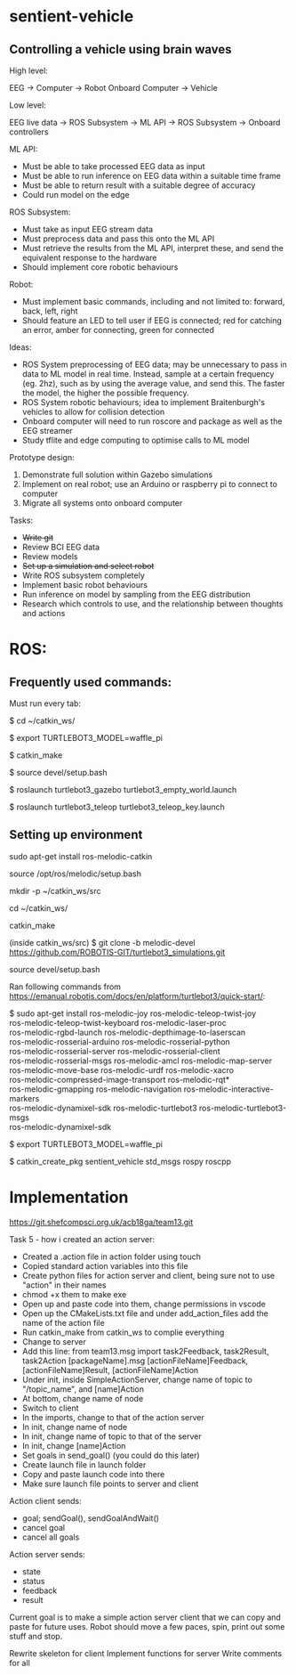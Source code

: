 # sentient-vehicle

## Controlling a vehicle using brain waves

High level:

EEG -> Computer -> Robot Onboard Computer -> Vehicle 

Low level:

EEG live data -> ROS Subsystem -> ML API -> ROS Subsystem -> Onboard controllers 

ML API:
- Must be able to take processed EEG data as input 
- Must be able to run inference on EEG data within a suitable time frame 
- Must be able to return result with a suitable degree of accuracy 
- Could run model on the edge

ROS Subsystem:
- Must take as input EEG stream data
- Must preprocess data and pass this onto the ML API 
- Must retrieve the results from the ML API, interpret these, and send the equivalent response to the hardware 
- Should implement core robotic behaviours 

Robot:
- Must implement basic commands, including and not limited to: forward, back, left, right 
- Should feature an LED to tell user if EEG is connected; red for catching an error, amber for connecting, green for connected

Ideas:
- ROS System preprocessing of EEG data; may be unnecessary to pass in data to ML model in real time. Instead, sample at a certain frequency (eg. 2hz), such as by using the average value, and send this. The faster the model, the higher the possible frequency.
- ROS System robotic behaviours; idea to implement Braitenburgh's vehicles to allow for collision detection 
- Onboard computer will need to run roscore and package as well as the EEG streamer 
- Study tflite and edge computing to optimise calls to ML model 

Prototype design:
1. Demonstrate full solution within Gazebo simulations
2. Implement on real robot; use an Arduino or raspberry pi to connect to computer 
3. Migrate all systems onto onboard computer 

Tasks:
- ~~Write git~~
- Review BCI EEG data
- Review models
- ~~Set up a simulation and select robot~~
- Write ROS subsystem completely
- Implement basic robot behaviours 
- Run inference on model by sampling from the EEG distribution
- Research which controls to use, and the relationship between thoughts and actions

# ROS:

## Frequently used commands:

Must run every tab:

$ cd ~/catkin_ws/

$ export TURTLEBOT3_MODEL=waffle_pi

$ catkin_make

$ source devel/setup.bash

$ roslaunch turtlebot3_gazebo turtlebot3_empty_world.launch

$ roslaunch turtlebot3_teleop turtlebot3_teleop_key.launch

## Setting up environment

sudo apt-get install ros-melodic-catkin

source /opt/ros/melodic/setup.bash

mkdir -p ~/catkin_ws/src

cd ~/catkin_ws/

catkin_make

(inside catkin_ws/src) $ git clone -b melodic-devel https://github.com/ROBOTIS-GIT/turtlebot3_simulations.git

source devel/setup.bash

Ran following commands from https://emanual.robotis.com/docs/en/platform/turtlebot3/quick-start/:

$ sudo apt-get install ros-melodic-joy ros-melodic-teleop-twist-joy \
  ros-melodic-teleop-twist-keyboard ros-melodic-laser-proc \
  ros-melodic-rgbd-launch ros-melodic-depthimage-to-laserscan \
  ros-melodic-rosserial-arduino ros-melodic-rosserial-python \
  ros-melodic-rosserial-server ros-melodic-rosserial-client \
  ros-melodic-rosserial-msgs ros-melodic-amcl ros-melodic-map-server \
  ros-melodic-move-base ros-melodic-urdf ros-melodic-xacro \
  ros-melodic-compressed-image-transport ros-melodic-rqt* \
  ros-melodic-gmapping ros-melodic-navigation ros-melodic-interactive-markers \
  ros-melodic-dynamixel-sdk ros-melodic-turtlebot3 ros-melodic-turtlebot3-msgs \
  ros-melodic-dynamixel-sdk

$ export TURTLEBOT3_MODEL=waffle_pi

$ catkin_create_pkg sentient_vehicle std_msgs rospy roscpp

# Implementation

https://git.shefcompsci.org.uk/acb18ga/team13.git



Task 5 - how i created an action server:
- Created a .action file in action folder using touch
- Copied standard action variables into this file
- Create python files for action server and client, being sure not to use "action" in their names
- chmod +x them to make exe
- Open up and paste code into them, change permissions in vscode
- Open up the CMakeLists.txt file and under add_action_files add the name of the action file
- Run catkin_make from catkin_ws to complie everything
- Change to server
- Add this line:
	from team13.msg import task2Feedback, task2Result, task2Action
	     [packageName].msg  [actionFileName]Feedback, [actionFileName]Result, [actionFileName]Action
- Under init, inside SimpleActionServer, change name of topic to "/topic_name", and [name]Action
- At bottom, change name of node 
- Switch to client
- In the imports, change to that of the action server
- In init, change name of node
- In init, change name of topic to that of the server 
- In init, change [name]Action
- Set goals in send_goal() (you could do this later)
- Create launch file in launch folder
- Copy and paste launch code into there
- Make sure launch file points to server and client



Action client sends:
- goal; sendGoal(), sendGoalAndWait()
- cancel goal
- cancel all goals

Action server sends:
- state
- status
- feedback 
- result


Current goal is to make a simple action server client that we can copy and paste for future uses. Robot should move a few paces, spin, print out some stuff and stop.

Rewrite skeleton for client
Implement functions for server
Write comments for all 
